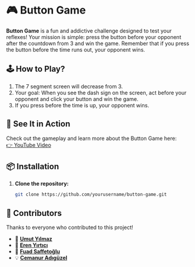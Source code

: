 # 🎮 Button Game  

**Button Game** is a fun and addictive challenge designed to test your reflexes! Your mission is simple: press the button before your opponent after the countdown from 3 and win the game. Remember that if you press the button before the time runs out, your opponent wins.

## 🕹️ How to Play?  
1. The 7 segment screen will decrease from 3.
2. Your goal: When you see the dash sign on the screen, act before your opponent and click your button and win the game.
3. If you press before the time is up, your opponent wins.
## 🎥 See It in Action  
Check out the gameplay and learn more about the Button Game here:  
[👉 YouTube Video](https://youtu.be/xrymzxad3yg?si=FYEwnzL8lelfwqd8)  

## 📦 Installation  
1. **Clone the repository:**  
   ```bash  
   git clone https://github.com/yourusername/button-game.git  
## 👥 Contributors  

Thanks to everyone who contributed to this project!  

- 🌟 **[Umut Yılmaz](https://github.com/UMUTYILMAZ06)**  
- 🚀 **[Eren Yırtıcı](https://github.com/erenyirtici)**  
- 🎨 **[Fuad Saffetoğlu](https://github.com/fuads23)**  
- 💡 **[Cemanur Adıgüzel](https://github.com/Cemanuradiguzel)**  


